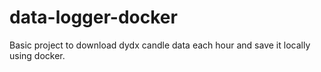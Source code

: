 # data-logger-docker

Basic project to download dydx candle data each hour and save it locally using docker.
